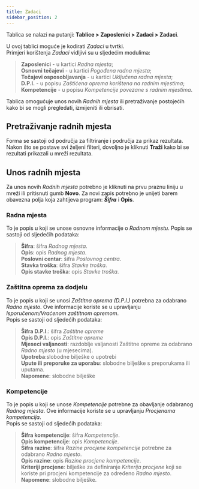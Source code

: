 ```yaml
---
title: Zadaci
sidebar_position: 2
---
```


Tablica se nalazi na putanji: **Tablice > Zaposlenici > Zadaci > Zadaci**.   

U ovoj tablici moguće je kodirati *Zadaci* u tvrtki.   
Primjeri korištenja *Zadaci* vidljivi su u sljedećim modulima:   
> **Zaposlenici** - u kartici *Radna mjesta*;   
> **Osnovni tečajevi** - u kartici *Pogođena radna mjesta*;   
> **Tečajevi osposobljavanja** - u kartici *Uključena radna mjesta*;   
> **D.P.I.** - u popisu *Zaštićena oprema korištena na radnim mjestima*;   
> **Kompetencije** - u popisu *Kompetencije povezane s radnim mjestima*.   

Tablica omogućuje unos novih *Radnih mjesta* ili pretraživanje postojećih kako bi se mogli pregledati, izmijeniti ili obrisati.   

## Pretraživanje radnih mjesta  

Forma se sastoji od područja za filtriranje i područja za prikaz rezultata. Nakon što se postave svi željeni filteri, dovoljno je kliknuti **Traži** kako bi se rezultati prikazali u mreži rezultata.   

## Unos radnih mjesta 

Za unos novih *Radnih mjesta* potrebno je kliknuti na prvu praznu liniju u mreži ili pritisnuti gumb **Novo**.
Za novi zapis potrebno je unijeti barem obavezna polja koja zahtijeva program: ***Šifra*** i **Opis**.      

### Radna mjesta  

To je popis u koji se unose osnovne informacije o *Radnom mjestu*.
Popis se sastoji od sljedećih podataka:   
> **Šifra**: šifra *Radnog mjesta*.   
> **Opis**: opis *Radnog mjesta*.   
> **Poslovni centar**: šifra *Poslovnog centra*.   
> **Stavka troška**: šifra *Stavke troška*.   
> **Opis stavke troška**: opis *Stavke troška*.   

### Zaštitna oprema za dodjelu

To je popis u koji se unosi *Zaštitna oprema (D.P.I.)* potrebna za odabrano *Radno mjesto*.
Ove informacije koriste se u upravljanju *Isporučenom/Vraćenom zaštitnom opremom*.   
Popis se sastoji od sljedećih podataka:   
> **Šifra D.P.I**.: šifra *Zaštitne opreme*  
> **Opis D.P.I.**: opis *Zaštitne opreme*   
> **Mjeseci valjanosti**: razdoblje valjanosti Zaštitne opreme za odabrano *Radno mjesto* (u mjesecima).   
> **Upotreba**:slobodne bilješke o upotrebi   
> **Upute ili preporuke za uporabu**: slobodne bilješke s preporukama ili uputama.   
> **Napomene**: slobodne bilješke

### Kompetencije   

To je popis u koji se unose *Kompetencije* potrebne za obavljanje odabranog *Radnog mjesta*.
Ove informacije koriste se u upravljanju *Procjenama kompetencija*.  
Popis se sastoji od sljedećih podataka:   
> **Šifra kompetencije**: šifra *Kompetencije*.   
> **Opis kompetencije**: opis *Kompetencije*.   
> **Šifra razine**: šifra *Razine procjene kompetencije* potrebne za odabrano *Radno mjesto*.   
> **Opis razine**: opis *Razine procjene kompetencije*.   
> **Kriteriji procjene**: bilješke za definiranje *Kriterija procjene* koji se koriste pri procjeni kompetencije za određeno *Radno mjesto*.   
> **Napomene**: slobodne bilješke.   